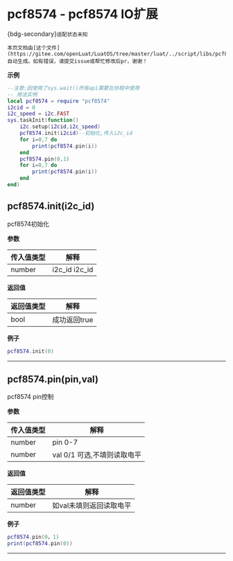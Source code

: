 # pcf8574 - pcf8574 IO扩展

{bdg-secondary}`适配状态未知`

```{note}
本页文档由[这个文件](https://gitee.com/openLuat/LuatOS/tree/master/luat/../script/libs/pcf8574.lua)自动生成。如有错误，请提交issue或帮忙修改后pr，谢谢！
```


**示例**

```lua
--注意:因使用了sys.wait()所有api需要在协程中使用
-- 用法实例
local pcf8574 = require "pcf8574"
i2cid = 0
i2c_speed = i2c.FAST
sys.taskInit(function()
    i2c.setup(i2cid,i2c_speed)
    pcf8574.init(i2cid)--初始化,传入i2c_id
    for i=0,7 do
        print(pcf8574.pin(i))
    end
    pcf8574.pin(0,1)
    for i=0,7 do
        print(pcf8574.pin(i))
    end
end)

```

## pcf8574.init(i2c_id)



pcf8574初始化

**参数**

|传入值类型|解释|
|-|-|
|number|i2c_id i2c_id|

**返回值**

|返回值类型|解释|
|-|-|
|bool|成功返回true|

**例子**

```lua
pcf8574.init(0)

```

---

## pcf8574.pin(pin,val)



pcf8574 pin控制

**参数**

|传入值类型|解释|
|-|-|
|number|pin 0-7|
|number|val 0/1 可选,不填则读取电平|

**返回值**

|返回值类型|解释|
|-|-|
|number|如val未填则返回读取电平|

**例子**

```lua
pcf8574.pin(0，1)
print(pcf8574.pin(0))

```

---

